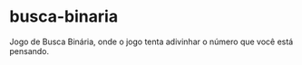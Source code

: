 # busca-binaria
Jogo de Busca Binária, onde o jogo tenta adivinhar o número que você está pensando. 
